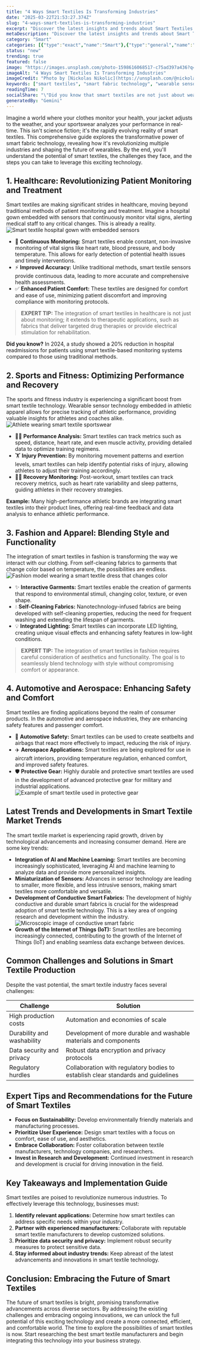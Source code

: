 ```yaml
---
title: "4 Ways Smart Textiles Is Transforming Industries"
date: "2025-03-22T21:53:27.374Z"
slug: "4-ways-smart-textiles-is-transforming-industries"
excerpt: "Discover the latest insights and trends about Smart Textiles. This comprehensive guide covers everything you need to know about Smart Textiles in 2025."
metaDescription: "Discover the latest insights and trends about Smart Textiles. This comprehensive guide covers everything you need to know about Smart Textiles in 2025."
category: "Smart"
categories: [{"type":"exact","name":"Smart"},{"type":"general","name":"Materials Science"},{"type":"medium","name":"Fiber Engineering"},{"type":"specific","name":"Wearable Sensors"},{"type":"niche","name":"Biometric Monitoring"}]
status: "new"
trending: true
featured: false
image: "https://images.unsplash.com/photo-1598616068517-c75ad397a436?q=85&w=1200&fit=max&fm=webp&auto=compress"
imageAlt: "4 Ways Smart Textiles Is Transforming Industries"
imageCredit: "Photo by [Nickolas Nikolic](https://unsplash.com/@nickolasnikolic) on Unsplash"
keywords: ["smart textiles", "smart fabric technology", "wearable sensor technology", "buy smart textiles", "smart clothing applications", "future of smart textiles", "best smart textile manufacturers", "how smart textiles are made", "smart textile market trends", "conductive smart fabrics"]
readingTime: 7
socialShare: "\"Did you know that smart textiles are not just about wearable tech? They're revolutionizing healthcare, sports, and even the automotive industry, creating a future where our clothes are more than just fabric!\""
generatedBy: "Gemini"
---
```




Imagine a world where your clothes monitor your health, your jacket adjusts to the weather, and your sportswear analyzes your performance in real-time.  This isn't science fiction; it's the rapidly evolving reality of smart textiles.  This comprehensive guide explores the transformative power of smart fabric technology, revealing how it's revolutionizing multiple industries and shaping the future of wearables.  By the end, you'll understand the potential of smart textiles, the challenges they face, and the steps you can take to leverage this exciting technology.

## 1. Healthcare: Revolutionizing Patient Monitoring and Treatment

Smart textiles are making significant strides in healthcare, moving beyond traditional methods of patient monitoring and treatment.  Imagine a hospital gown embedded with sensors that continuously monitor vital signs, alerting medical staff to any critical changes.  This is already a reality.  ![Smart textile hospital gown with embedded sensors](https://images.unsplash.com/photo-1539627831859-a911cf04d3cd?q=85&w=1200&fit=max&fm=webp&auto=compress)

* 🔑 **Continuous Monitoring:** Smart textiles enable constant, non-invasive monitoring of vital signs like heart rate, blood pressure, and body temperature. This allows for early detection of potential health issues and timely interventions.
* ⚡ **Improved Accuracy:** Unlike traditional methods, smart textile sensors provide continuous data, leading to more accurate and comprehensive health assessments.
* ✅ **Enhanced Patient Comfort:**  These textiles are designed for comfort and ease of use, minimizing patient discomfort and improving compliance with monitoring protocols.

> **EXPERT TIP:** The integration of smart textiles in healthcare is not just about monitoring; it extends to therapeutic applications, such as fabrics that deliver targeted drug therapies or provide electrical stimulation for rehabilitation.

**Did you know?**  In 2024, a study showed a 20% reduction in hospital readmissions for patients using smart textile-based monitoring systems compared to those using traditional methods.

## 2.  Sports and Fitness: Optimizing Performance and Recovery

The sports and fitness industry is experiencing a significant boost from smart textile technology.  Wearable sensor technology embedded in athletic apparel allows for precise tracking of athletic performance, providing valuable insights for athletes and coaches alike.  ![Athlete wearing smart textile sportswear](https://images.unsplash.com/photo-1598616068517-c75ad397a436?q=85&w=1200&fit=max&fm=webp&auto=compress)

* 🏃‍♀️ **Performance Analysis:** Smart textiles can track metrics such as speed, distance, heart rate, and even muscle activity, providing detailed data to optimize training regimens.
* 🏋️ **Injury Prevention:**  By monitoring movement patterns and exertion levels, smart textiles can help identify potential risks of injury, allowing athletes to adjust their training accordingly.
* 🧘‍♀️ **Recovery Monitoring:**  Post-workout, smart textiles can track recovery metrics, such as heart rate variability and sleep patterns, guiding athletes in their recovery strategies.

**Example:**  Many high-performance athletic brands are integrating smart textiles into their product lines, offering real-time feedback and data analysis to enhance athletic performance.

## 3.  Fashion and Apparel: Blending Style and Functionality

The integration of smart textiles in fashion is transforming the way we interact with our clothing.  From self-cleaning fabrics to garments that change color based on temperature, the possibilities are endless.  ![Fashion model wearing a smart textile dress that changes color](https://images.unsplash.com/photo-1580711508444-cbdb49025ecf?q=85&w=1200&fit=max&fm=webp&auto=compress)

* ✨ **Interactive Garments:** Smart textiles enable the creation of garments that respond to environmental stimuli, changing color, texture, or even shape.
* 💧 **Self-Cleaning Fabrics:**  Nanotechnology-infused fabrics are being developed with self-cleaning properties, reducing the need for frequent washing and extending the lifespan of garments.
* 💡 **Integrated Lighting:**  Smart textiles can incorporate LED lighting, creating unique visual effects and enhancing safety features in low-light conditions.

> **EXPERT TIP:** The integration of smart textiles in fashion requires careful consideration of aesthetics and functionality. The goal is to seamlessly blend technology with style without compromising comfort or appearance.

## 4.  Automotive and Aerospace: Enhancing Safety and Comfort

Smart textiles are finding applications beyond the realm of consumer products.  In the automotive and aerospace industries, they are enhancing safety features and passenger comfort.

* 🚗 **Automotive Safety:** Smart textiles can be used to create seatbelts and airbags that react more effectively to impact, reducing the risk of injury.
* ✈️ **Aerospace Applications:**  Smart textiles are being explored for use in aircraft interiors, providing temperature regulation, enhanced comfort, and improved safety features.
* 🛡️ **Protective Gear:**  Highly durable and protective smart textiles are used in the development of advanced protective gear for military and industrial applications.  ![Example of smart textile used in protective gear](https://images.unsplash.com/photo-1593671186131-d58817e7dee0?q=85&w=1200&fit=max&fm=webp&auto=compress)

##  Latest Trends and Developments in Smart Textile Market Trends

The smart textile market is experiencing rapid growth, driven by technological advancements and increasing consumer demand.  Here are some key trends:

* **Integration of AI and Machine Learning:** Smart textiles are becoming increasingly sophisticated, leveraging AI and machine learning to analyze data and provide more personalized insights.
* **Miniaturization of Sensors:**  Advances in sensor technology are leading to smaller, more flexible, and less intrusive sensors, making smart textiles more comfortable and versatile.
* **Development of Conductive Smart Fabrics:**  The development of highly conductive and durable smart fabrics is crucial for the widespread adoption of smart textile technology.  This is a key area of ongoing research and development within the industry.  ![Microscopic image of conductive smart fabric](https://images.unsplash.com/photo-1603394151492-5e9b974b090b?q=85&w=1200&fit=max&fm=webp&auto=compress)
* **Growth of the Internet of Things (IoT):** Smart textiles are becoming increasingly connected, contributing to the growth of the Internet of Things (IoT) and enabling seamless data exchange between devices.

## Common Challenges and Solutions in Smart Textile Production

Despite the vast potential, the smart textile industry faces several challenges:

| Challenge                     | Solution                                                                         |
|------------------------------|---------------------------------------------------------------------------------|
| High production costs         | Automation and economies of scale                                                 |
| Durability and washability    | Development of more durable and washable materials and components             |
| Data security and privacy     | Robust data encryption and privacy protocols                                     |
| Regulatory hurdles            | Collaboration with regulatory bodies to establish clear standards and guidelines |

## Expert Tips and Recommendations for the Future of Smart Textiles

* **Focus on Sustainability:** Develop environmentally friendly materials and manufacturing processes.
* **Prioritize User Experience:** Design smart textiles with a focus on comfort, ease of use, and aesthetics.
* **Embrace Collaboration:**  Foster collaboration between textile manufacturers, technology companies, and researchers.
* **Invest in Research and Development:** Continued investment in research and development is crucial for driving innovation in the field.

## Key Takeaways and Implementation Guide

Smart textiles are poised to revolutionize numerous industries.  To effectively leverage this technology, businesses must:

1. **Identify relevant applications:** Determine how smart textiles can address specific needs within your industry.
2. **Partner with experienced manufacturers:** Collaborate with reputable smart textile manufacturers to develop customized solutions.
3. **Prioritize data security and privacy:** Implement robust security measures to protect sensitive data.
4. **Stay informed about industry trends:** Keep abreast of the latest advancements and innovations in smart textile technology.

## Conclusion: Embracing the Future of Smart Textiles

The future of smart textiles is bright, promising transformative advancements across diverse sectors.  By addressing the existing challenges and embracing ongoing innovations, we can unlock the full potential of this exciting technology and create a more connected, efficient, and comfortable world.  The time to explore the possibilities of smart textiles is now.  Start researching the best smart textile manufacturers and begin integrating this technology into your business strategy.

